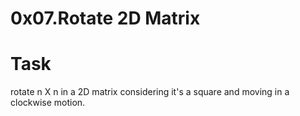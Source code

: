 # 0x07.Rotate 2D Matrix 

# Task
rotate n X n in a 2D matrix considering it's a square and moving in a clockwise motion.
